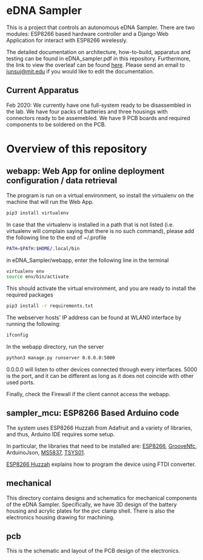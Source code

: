 # eDNA Sampler
This is a project that controls an autonomous eDNA Sampler. There are two modules: ESP8266 based hardware controller and a Django Web Application for interact with ESP8266 wirelessly.

The detailed documentation on architecture, how-to-build, apparatus and testing can be found in eDNA_sampler.pdf in this repository. Furthermore, the link to view the overleaf can be found [here](https://www.overleaf.com/read/nvktmdfzfmym). Please send an email to junsuj@mit.edu if you would like to edit the documentation. 

## Current Apparatus
Feb 2020: We currently have one full-system ready to be disassembled in the lab. We have four packs of batteries and three housings with connectors ready to be assemebled. We have 9 PCB boards and required components to be soldered on the PCB.

# Overview of this repository

## webapp: Web App for online deployment configuration / data retrieval
The program is run on a virtual environment, so install the virtualenv on the machine that will run the Web App.

```bash
pip3 install virtualenv
```

In case that the virtualenv is installed in a path that is not listed (i.e. virtualenv will complain saying that there is no such command), please add the following line to the end of ~/.profile 

```bash
PATH=$PATH:$HOME/.local/bin
```

in eDNA_Sampler/webapp, enter the following line in the terminal

```bash
virtualenv env
source env/bin/activate
``` 

This should activate the virtual environment, and you are ready to install the required packages

```bash
pip3 install -r requirements.txt
```

The webserver hosts' IP address can be found at WLAN0 interface by running the following:

```bash
ifconfig
```

In the webapp directory, run the server

```bash
python3 manage.py runserver 0.0.0.0:5000
```

0.0.0.0 will listen to other devices connected through every interfaces. 5000 is the port, and it can be different as long as it does not coincide with other used ports. 

Finally, check the Firewall if the client cannot access the webapp.

## sampler_mcu: ESP8266 Based Arduino code
The system uses ESP8266 Huzzah from Adafruit and a variety of libraries, and thus, Arduino IDE requires some setup.

In particular, the libraries that need to be installed are:
[ESP8266](https://learn.adafruit.com/adafruit-huzzah-esp8266-breakout/using-arduino-ide), 
[GrooveNfc](https://github.com/Seeed-Studio/Seeed_Arduino_NFC), 
ArduinoJson,
[MS5837](https://github.com/bluerobotics/BlueRobotics_MS5837_Library), 
[TSYS01](https://github.com/bluerobotics/BlueRobotics_TSYS01_Library).

[ESP8266 Huzzah](https://learn.adafruit.com/adafruit-huzzah-esp8266-breakout/using-arduino-ide) explains how to program the device using FTDI converter.

## mechanical
This directory contains designs and schematics for mechanical components of the eDNA Sampler.
Specifically, we have 3D design of the battery housing and acrylic plates for the pvc clamp shell. 
There is also the electronics housing drawing for machining.

## pcb
This is the schematic and layout of the PCB design of the electronics.

